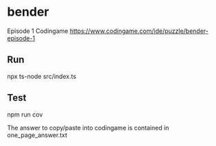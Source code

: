 # bender

Episode 1 Codingame
https://www.codingame.com/ide/puzzle/bender-episode-1

## Run
npx ts-node src/index.ts

## Test
npm run cov

The answer to copy/paste into codingame is contained in one_page_answer.txt
